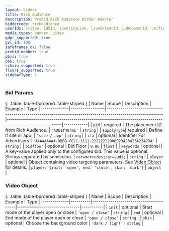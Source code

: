 ```yaml
---
layout: bidder
title: Rich Audience
description: Prebid Rich Audience Bidder Adapter
biddercode: richaudience
userIds: criteo, id5Id, identityLink, liveIntentId, pubCommonId, unifiedId
media_types: banner, video
gdpr_supported: true
gvl_id: 108
safeframes_ok: false
prebid_member: true
pbjs: true
pbs: true
schain_supported: true
floors_supported: true
sidebarType: 1
---
```


### Bid Params

{: .table .table-bordered .table-striped }
| Name        | Scope           | Description                                                                                              | Example                                                                                                 | Type       |
|-------------|-----------------|----------------------------------------------------------------------------------------------------------|---------------------------------------------------------------------------------------------------------|------------|
| `pid`       | required        | The placement ID from Rich Audience.                                                                     | `'ADb1f40rmi'`                                                                                          | `string`   |
| `supplyType`| required        | Define if site or app.                                                                                   | `'site / app'`                                                                                          | `string`   |
| `ifa`       | optional        | Identifier For Advertisers                                                                               | `'AAAAAAAAA-BBBB-CCCC-1111-222222220000234234234234234'`                                                | `string`   |
| `bidfloor`  | optional        | Bid Floor                                                                                                | `0.80`                                                                                                  | `float`    |
| `keywords`  | optional        | A key-value applied only to the configured bid. This value is optional. Strings separated by semicolon.  | `car=mercedes;car=audi;`                                                                                | `string`   |
| `player`    | optional        | Object containing video targeting parameters. See [Video Object](#ra-video-object) for details.          | `player: {init: 'open', end: 'close', skin: 'dark'}`                                                    | `object`   |

<a name="ra-video-object"></a>

### Video Object

{: .table .table-bordered .table-striped }
| Name        | Scope    | Description                            | Example                       | Type      |
|-------------|----------|----------------------------------------|-------------------------------|-----------|
| `init`      | optional | Start mode of the player open or close | `'open / close'`              | `string`  |
| `end`       | optional | End mode of the player open or close   | `'open / close'`              | `string`  |
| `skin`      | optional | Choose the background color            | `'dark / light'`              | `string`  |

